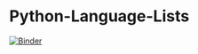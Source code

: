 # Python-Language-Lists

[![Binder](https://mybinder.org/badge_logo.svg)](https://mybinder.org/v2/gh/dlongm01/Python-Language-Lists/master)
